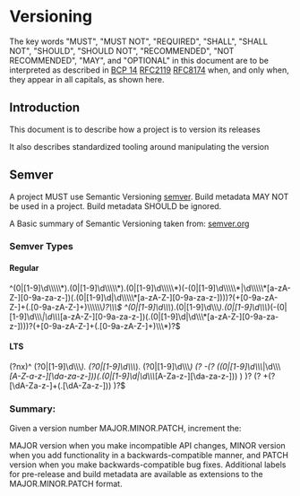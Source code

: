 <!-- SPD-License-Identifer: ${#LICENSE}  -->
<!-- COPYRIGHT 2020 - FREIGHTTRUST AND CLEARING CORPORATION, ALL RIGHTS RESERVED -->

# Versioning

The key words "MUST", "MUST NOT", "REQUIRED", "SHALL", "SHALL NOT", "SHOULD",
"SHOULD NOT", "RECOMMENDED", "NOT RECOMMENDED", "MAY", and "OPTIONAL" in this
document are to be interpreted as described in
[BCP 14](https://tools.ietf.org/html/bcp14)
[RFC2119](https://tools.ietf.org/html/rfc2119)
[RFC8174](https://tools.ietf.org/html/rfc8174) when, and only when, they appear
in all capitals, as shown here.

## Introduction

This document is to describe how a project is to version its releases

It also describes standardized tooling around manipulating the version

## Semver

A project MUST use Semantic Versioning [semver](https://semver.org). Build
metadata MAY NOT be used in a project. Build metadata SHOULD be ignored.

A Basic summary of Semantic Versioning taken from:
[semver.org](https://semver.org)

### Semver Types

#### Regular

^(0|[1-9]\d\\\\\\\\\\\*).(0|[1-9]\d\\\\\\\\\\\*).(0|[1-9]\d\\\\\\\\\\\*)(-(0|[1-9]\d\\\\\\\\\\\*|\d\\\\\\\\\\\*[a-zA-Z-][0-9a-za-z-])(.(0|[1-9]\d|\d\\\\\\\\\\\*[a-zA-Z-][0-9a-za-z-])))?(+[0-9a-zA-Z-]+(.[0-9a-zA-Z-]+)\\\\\\\\\\\\*)?\\\\\\\$
^(0|[1-9]\d\\\\\\*).(0|[1-9]\d\\\\\\*).(0|[1-9]\d\\\\\\*)(-(0|[1-9]\d\\\\\\*|\d\\\\\\*[a-zA-Z-][0-9a-za-z-])(.(0|[1-9]\d|\d\\\\\\*[a-zA-Z-][0-9a-za-z-])))?(+[0-9a-zA-Z-]+(.[0-9a-zA-Z-]+)\\\\\\\*)?\$

#### LTS

(?nx)^ (?0|[1-9]\d\\\\\\*). (?0|[1-9]\d\\\\\\*). (?0|[1-9]\d\\\\\\*) (? -(?
((0|[1-9]\d\\\\\\*|\d\\\\\\*[A-Z-a-z-][\da-za-z-]))(.(0|[1-9]\d|\d\\\\\\*[A-Za-z-][\da-za-z-]))
) )? (? +(?[\dA-Za-z-]+(.[\dA-Za-z-])) )?\$

### Summary:

Given a version number MAJOR.MINOR.PATCH, increment the:

MAJOR version when you make incompatible API changes, MINOR version when you add
functionality in a backwards-compatible manner, and PATCH version when you make
backwards-compatible bug fixes. Additional labels for pre-release and build
metadata are available as extensions to the MAJOR.MINOR.PATCH format.
